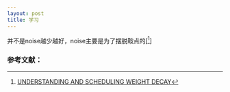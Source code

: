 ```yaml
---
layout: post
title: 学习
---
```



并不是noise越少越好，noise主要是为了摆脱鞍点的[[^1]]





### 参考文献：

[^1]: [UNDERSTANDING AND SCHEDULING WEIGHT DECAY](https://openreview.net/pdf?id=J7V_4aauV6B)







